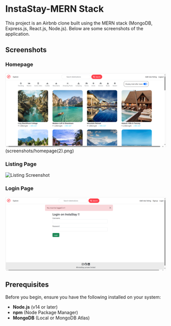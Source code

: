 # InstaStay-MERN Stack

This project is an Airbnb clone built using the MERN stack (MongoDB, Express.js, React.js, Node.js). Below are some screenshots of the application.

## Screenshots

### Homepage
![Homepage Screenshot](screenshots/homepage.png)(screenshots/homepage(2).png)

### Listing Page
![Listing Screenshot](screenshots/listing.png)

### Login Page
![Login Screenshot](screenshots/login.png)

## Prerequisites

Before you begin, ensure you have the following installed on your system:

- **Node.js** (v14 or later)
- **npm** (Node Package Manager)
- **MongoDB** (Local or MongoDB Atlas)
